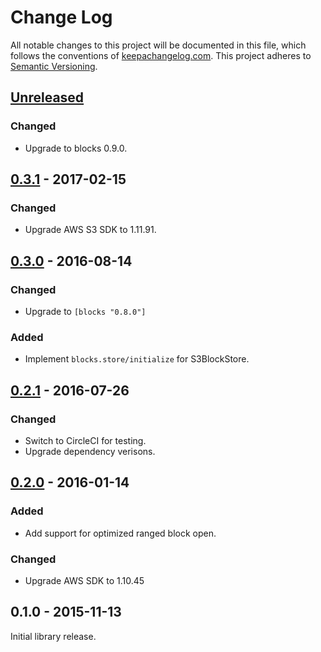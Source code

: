 Change Log
==========

All notable changes to this project will be documented in this file, which
follows the conventions of [keepachangelog.com](http://keepachangelog.com/).
This project adheres to [Semantic Versioning](http://semver.org/).

## [Unreleased]

### Changed
- Upgrade to blocks 0.9.0.

## [0.3.1] - 2017-02-15

### Changed
- Upgrade AWS S3 SDK to 1.11.91.

## [0.3.0] - 2016-08-14

### Changed
- Upgrade to `[blocks "0.8.0"]`

### Added
- Implement `blocks.store/initialize` for S3BlockStore.

## [0.2.1] - 2016-07-26

### Changed
- Switch to CircleCI for testing.
- Upgrade dependency verisons.

## [0.2.0] - 2016-01-14

### Added
- Add support for optimized ranged block open.

### Changed
- Upgrade AWS SDK to 1.10.45

## 0.1.0 - 2015-11-13

Initial library release.

[Unreleased]: https://github.com/greglook/blocks-s3/compare/0.3.1...HEAD
[0.3.1]: https://github.com/greglook/blocks-s3/compare/0.3.0...0.3.1
[0.3.0]: https://github.com/greglook/blocks-s3/compare/0.2.1...0.3.0
[0.2.1]: https://github.com/greglook/blocks-s3/compare/0.2.0...0.2.1
[0.2.0]: https://github.com/greglook/blocks-s3/compare/0.1.0...0.2.0
